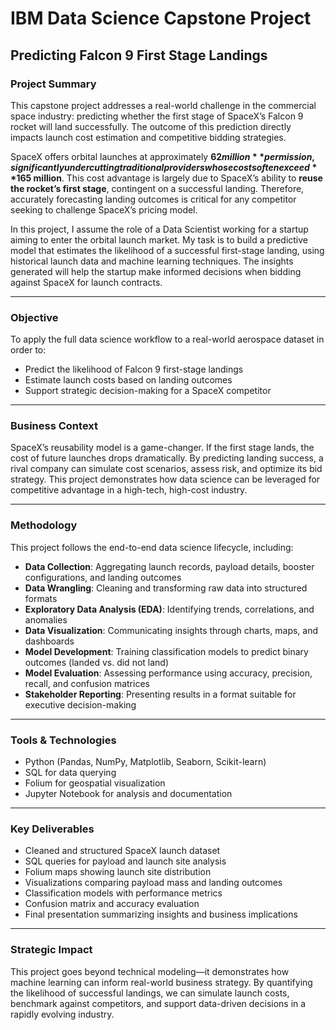 # IBM Data Science Capstone Project  
## Predicting Falcon 9 First Stage Landings

### Project Summary

This capstone project addresses a real-world challenge in the commercial space industry: predicting whether the first stage of SpaceX’s Falcon 9 rocket will land successfully. The outcome of this prediction directly impacts launch cost estimation and competitive bidding strategies.

SpaceX offers orbital launches at approximately **$62 million** per mission, significantly undercutting traditional providers whose costs often exceed **$165 million**. This cost advantage is largely due to SpaceX’s ability to **reuse the rocket’s first stage**, contingent on a successful landing. Therefore, accurately forecasting landing outcomes is critical for any competitor seeking to challenge SpaceX’s pricing model.

In this project, I assume the role of a Data Scientist working for a startup aiming to enter the orbital launch market. My task is to build a predictive model that estimates the likelihood of a successful first-stage landing, using historical launch data and machine learning techniques. The insights generated will help the startup make informed decisions when bidding against SpaceX for launch contracts.

---

### Objective

To apply the full data science workflow to a real-world aerospace dataset in order to:

- Predict the likelihood of Falcon 9 first-stage landings  
- Estimate launch costs based on landing outcomes  
- Support strategic decision-making for a SpaceX competitor  

---

### Business Context

SpaceX’s reusability model is a game-changer. If the first stage lands, the cost of future launches drops dramatically. By predicting landing success, a rival company can simulate cost scenarios, assess risk, and optimize its bid strategy. This project demonstrates how data science can be leveraged for competitive advantage in a high-tech, high-cost industry.

---

### Methodology

This project follows the end-to-end data science lifecycle, including:

- **Data Collection**: Aggregating launch records, payload details, booster configurations, and landing outcomes  
- **Data Wrangling**: Cleaning and transforming raw data into structured formats  
- **Exploratory Data Analysis (EDA)**: Identifying trends, correlations, and anomalies  
- **Data Visualization**: Communicating insights through charts, maps, and dashboards  
- **Model Development**: Training classification models to predict binary outcomes (landed vs. did not land)  
- **Model Evaluation**: Assessing performance using accuracy, precision, recall, and confusion matrices  
- **Stakeholder Reporting**: Presenting results in a format suitable for executive decision-making  

---

### Tools & Technologies

- Python (Pandas, NumPy, Matplotlib, Seaborn, Scikit-learn)  
- SQL for data querying  
- Folium for geospatial visualization  
- Jupyter Notebook for analysis and documentation  

---

### Key Deliverables

- Cleaned and structured SpaceX launch dataset  
- SQL queries for payload and launch site analysis  
- Folium maps showing launch site distribution  
- Visualizations comparing payload mass and landing outcomes  
- Classification models with performance metrics  
- Confusion matrix and accuracy evaluation  
- Final presentation summarizing insights and business implications  

---

### Strategic Impact

This project goes beyond technical modeling—it demonstrates how machine learning can inform real-world business strategy. By quantifying the likelihood of successful landings, we can simulate launch costs, benchmark against competitors, and support data-driven decisions in a rapidly evolving industry.
